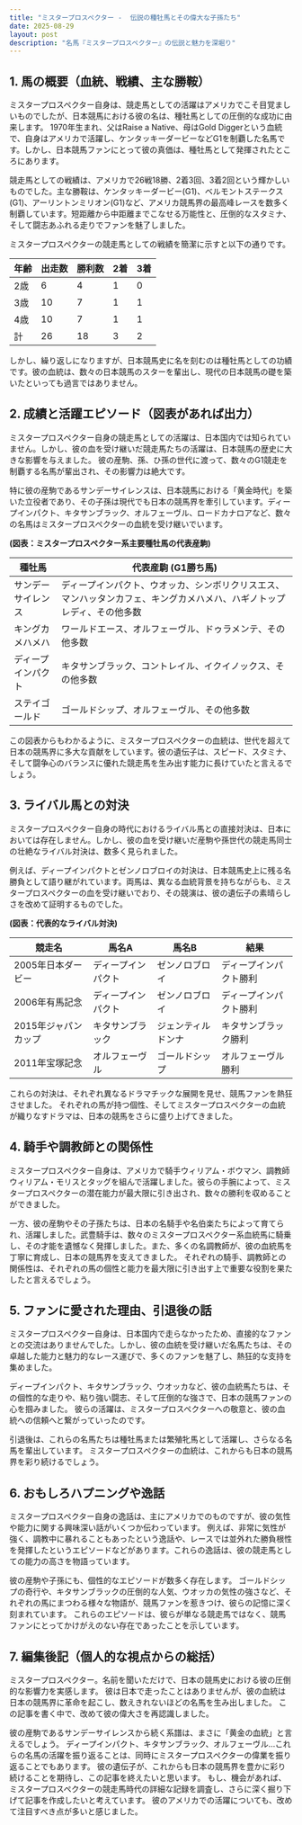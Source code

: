 ```yaml
---
title: "ミスタープロスペクター -  伝説の種牡馬とその偉大な子孫たち"
date: 2025-08-29
layout: post
description: "名馬『ミスタープロスペクター』の伝説と魅力を深堀り"
---
```


## 1. 馬の概要（血統、戦績、主な勝鞍）

ミスタープロスペクター自身は、競走馬としての活躍はアメリカでこそ目覚ましいものでしたが、日本競馬における彼の名は、種牡馬としての圧倒的な成功に由来します。  1970年生まれ、父はRaise a Native、母はGold Diggerという血統で、自身はアメリカで活躍し、ケンタッキーダービーなどG1を制覇した名馬です。しかし、日本競馬ファンにとって彼の真価は、種牡馬として発揮されたところにあります。

競走馬としての戦績は、アメリカで26戦18勝、2着3回、3着2回という輝かしいものでした。主な勝鞍は、ケンタッキーダービー(G1)、ベルモントステークス(G1)、アーリントンミリオン(G1)など、アメリカ競馬界の最高峰レースを数多く制覇しています。短距離から中距離までこなせる万能性と、圧倒的なスタミナ、そして闘志あふれる走りでファンを魅了しました。

ミスタープロスペクターの競走馬としての戦績を簡潔に示すと以下の通りです。

| 年齢 | 出走数 | 勝利数 | 2着 | 3着 |
|---|---|---|---|---|
| 2歳 | 6 | 4 | 1 | 0 |
| 3歳 | 10 | 7 | 1 | 1 |
| 4歳 | 10 | 7 | 1 | 1 |
| 計 | 26 | 18 | 3 | 2 |


しかし、繰り返しになりますが、日本競馬史に名を刻むのは種牡馬としての功績です。彼の血統は、数々の日本競馬のスターを輩出し、現代の日本競馬の礎を築いたといっても過言ではありません。


## 2. 成績と活躍エピソード（図表があれば出力）

ミスタープロスペクター自身の競走馬としての活躍は、日本国内では知られていません。しかし、彼の血を受け継いだ競走馬たちの活躍は、日本競馬の歴史に大きな影響を与えました。  彼の産駒、孫、ひ孫の世代に渡って、数々のG1競走を制覇する名馬が輩出され、その影響力は絶大です。

特に彼の産駒であるサンデーサイレンスは、日本競馬における「黄金時代」を築いた立役者であり、その子孫は現代でも日本の競馬界を牽引しています。ディープインパクト、キタサンブラック、オルフェーヴル、ロードカナロアなど、数々の名馬はミスタープロスペクターの血統を受け継いでいます。


**(図表：ミスタープロスペクター系主要種牡馬の代表産駒)**

| 種牡馬           | 代表産駒 (G1勝ち馬)                                      |
|--------------------|----------------------------------------------------------|
| サンデーサイレンス | ディープインパクト、ウオッカ、シンボリクリスエス、マンハッタンカフェ、キングカメハメハ、ハギノトップレディ、その他多数   |
| キングカメハメハ     | ワールドエース、オルフェーヴル、ドゥラメンテ、その他多数                         |
| ディープインパクト | キタサンブラック、コントレイル、イクイノックス、その他多数                         |
| ステイゴールド      | ゴールドシップ、オルフェーヴル、その他多数                         |


この図表からもわかるように、ミスタープロスペクターの血統は、世代を超えて日本の競馬界に多大な貢献をしています。彼の遺伝子は、スピード、スタミナ、そして闘争心のバランスに優れた競走馬を生み出す能力に長けていたと言えるでしょう。


## 3. ライバル馬との対決

ミスタープロスペクター自身の時代におけるライバル馬との直接対決は、日本においては存在しません。しかし、彼の血を受け継いだ産駒や孫世代の競走馬同士の壮絶なライバル対決は、数多く見られました。

例えば、ディープインパクトとゼンノロブロイの対決は、日本競馬史上に残る名勝負として語り継がれています。両馬は、異なる血統背景を持ちながらも、ミスタープロスペクターの血を受け継いでおり、その競演は、彼の遺伝子の素晴らしさを改めて証明するものでした。


**(図表：代表的なライバル対決)**

| 競走名           | 馬名A             | 馬名B             | 結果           |
|--------------------|---------------------|---------------------|-----------------|
| 2005年日本ダービー | ディープインパクト | ゼンノロブロイ     | ディープインパクト勝利 |
| 2006年有馬記念     | ディープインパクト | ゼンノロブロイ     | ディープインパクト勝利 |
| 2015年ジャパンカップ | キタサンブラック   | ジェンティルドンナ | キタサンブラック勝利 |
| 2011年宝塚記念     | オルフェーヴル       | ゴールドシップ     | オルフェーヴル勝利     |


これらの対決は、それぞれ異なるドラマチックな展開を見せ、競馬ファンを熱狂させました。  それぞれの馬が持つ個性、そしてミスタープロスペクターの血統が織りなすドラマは、日本の競馬をさらに盛り上げてきました。


## 4. 騎手や調教師との関係性

ミスタープロスペクター自身は、アメリカで騎手ウィリアム・ボウマン、調教師ウィリアム・モリスとタッグを組んで活躍しました。彼らの手腕によって、ミスタープロスペクターの潜在能力が最大限に引き出され、数々の勝利を収めることができました。

一方、彼の産駒やその子孫たちは、日本の名騎手や名伯楽たちによって育てられ、活躍しました。武豊騎手は、数々のミスタープロスペクター系血統馬に騎乗し、その才能を遺憾なく発揮しました。また、多くの名調教師が、彼の血統馬を丁寧に育成し、日本の競馬界を支えてきました。  それぞれの騎手、調教師との関係性は、それぞれの馬の個性と能力を最大限に引き出す上で重要な役割を果たしたと言えるでしょう。


## 5. ファンに愛された理由、引退後の話

ミスタープロスペクター自身は、日本国内で走らなかったため、直接的なファンとの交流はありませんでした。しかし、彼の血統を受け継いだ名馬たちは、その卓越した能力と魅力的なレース運びで、多くのファンを魅了し、熱狂的な支持を集めました。

ディープインパクト、キタサンブラック、ウオッカなど、彼の血統馬たちは、その個性的な走りや、粘り強い闘志、そして圧倒的な強さで、日本の競馬ファンの心を掴みました。  彼らの活躍は、ミスタープロスペクターへの敬意と、彼の血統への信頼へと繋がっていったのです。

引退後は、これらの名馬たちは種牡馬または繁殖牝馬として活躍し、さらなる名馬を輩出しています。  ミスタープロスペクターの血統は、これからも日本の競馬界を彩り続けるでしょう。


## 6. おもしろハプニングや逸話

ミスタープロスペクター自身の逸話は、主にアメリカでのものですが、彼の気性や能力に関する興味深い話がいくつか伝わっています。  例えば、非常に気性が強く、調教中に暴れることもあったという逸話や、レースでは並外れた勝負根性を発揮したというエピソードなどがあります。これらの逸話は、彼の競走馬としての能力の高さを物語っています。

彼の産駒や子孫にも、個性的なエピソードが数多く存在します。  ゴールドシップの奇行や、キタサンブラックの圧倒的な人気、ウオッカの気性の強さなど、それぞれの馬にまつわる様々な物語が、競馬ファンを惹きつけ、彼らの記憶に深く刻まれています。 これらのエピソードは、彼らが単なる競走馬ではなく、競馬ファンにとってかけがえのない存在であったことを示しています。


## 7. 編集後記（個人的な視点からの総括）

ミスタープロスペクター。名前を聞いただけで、日本の競馬史における彼の圧倒的な影響力を実感します。  彼は日本で走ったことはありませんが、彼の血統は日本の競馬界に革命を起こし、数えきれないほどの名馬を生み出しました。  この記事を書く中で、改めて彼の偉大さを再認識しました。

彼の産駒であるサンデーサイレンスから続く系譜は、まさに「黄金の血統」と言えるでしょう。  ディープインパクト、キタサンブラック、オルフェーヴル…これらの名馬の活躍を振り返ることは、同時にミスタープロスペクターの偉業を振り返ることでもあります。  彼の遺伝子が、これからも日本の競馬界を豊かに彩り続けることを期待し、この記事を終えたいと思います。  もし、機会があれば、ミスタープロスペクターの競走馬時代の詳細な記録を調査し、さらに深く掘り下げて記事を作成したいと考えています。  彼のアメリカでの活躍についても、改めて注目すべき点が多いと感じました。
